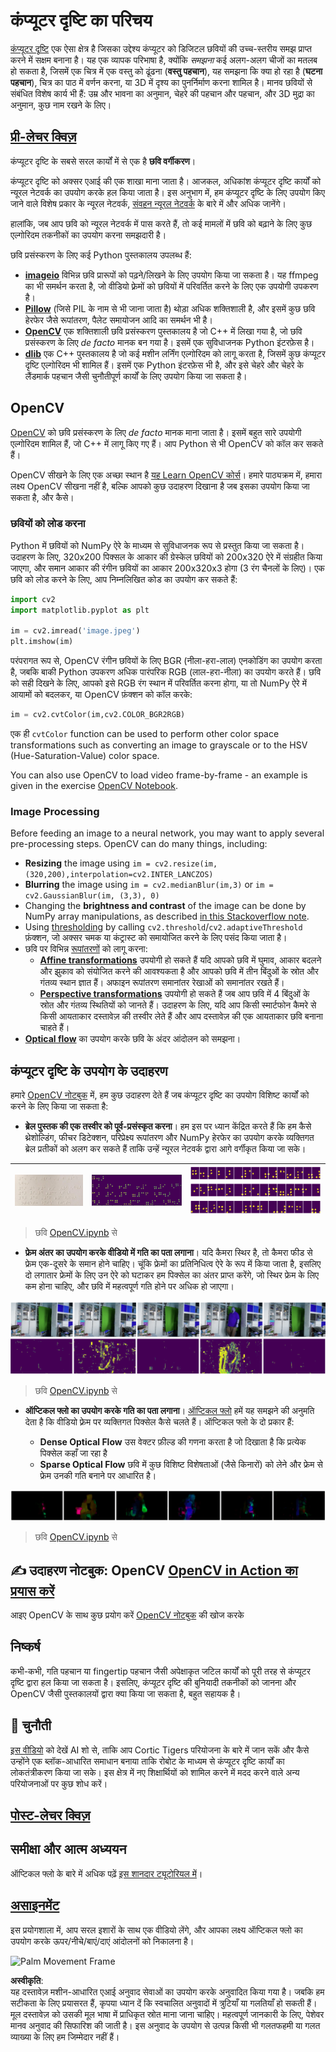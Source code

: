 # कंप्यूटर दृष्टि का परिचय

[कंप्यूटर दृष्टि](https://wikipedia.org/wiki/Computer_vision) एक ऐसा क्षेत्र है जिसका उद्देश्य कंप्यूटर को डिजिटल छवियों की उच्च-स्तरीय समझ प्राप्त करने में सक्षम बनाना है। यह एक व्यापक परिभाषा है, क्योंकि *समझना* कई अलग-अलग चीजों का मतलब हो सकता है, जिसमें एक चित्र में एक वस्तु को ढूंढना (**वस्तु पहचान**), यह समझना कि क्या हो रहा है (**घटना पहचान**), चित्र का पाठ में वर्णन करना, या 3D में दृश्य का पुनर्निर्माण करना शामिल है। मानव छवियों से संबंधित विशेष कार्य भी हैं: उम्र और भावना का अनुमान, चेहरे की पहचान और पहचान, और 3D मुद्रा का अनुमान, कुछ नाम रखने के लिए।

## [प्री-लेचर क्विज़](https://red-field-0a6ddfd03.1.azurestaticapps.net/quiz/106)

कंप्यूटर दृष्टि के सबसे सरल कार्यों में से एक है **छवि वर्गीकरण**।

कंप्यूटर दृष्टि को अक्सर एआई की एक शाखा माना जाता है। आजकल, अधिकांश कंप्यूटर दृष्टि कार्यों को न्यूरल नेटवर्क का उपयोग करके हल किया जाता है। इस अनुभाग में, हम कंप्यूटर दृष्टि के लिए उपयोग किए जाने वाले विशेष प्रकार के न्यूरल नेटवर्क, [संवहन न्यूरल नेटवर्क](../07-ConvNets/README.md) के बारे में और अधिक जानेंगे।

हालांकि, जब आप छवि को न्यूरल नेटवर्क में पास करते हैं, तो कई मामलों में छवि को बढ़ाने के लिए कुछ एल्गोरिदम तकनीकों का उपयोग करना समझदारी है।

छवि प्रसंस्करण के लिए कई Python पुस्तकालय उपलब्ध हैं:

* **[imageio](https://imageio.readthedocs.io/en/stable/)** विभिन्न छवि प्रारूपों को पढ़ने/लिखने के लिए उपयोग किया जा सकता है। यह ffmpeg का भी समर्थन करता है, जो वीडियो फ़्रेमों को छवियों में परिवर्तित करने के लिए एक उपयोगी उपकरण है।
* **[Pillow](https://pillow.readthedocs.io/en/stable/index.html)** (जिसे PIL के नाम से भी जाना जाता है) थोड़ा अधिक शक्तिशाली है, और इसमें कुछ छवि हेरफेर जैसे रूपांतरण, पैलेट समायोजन आदि का समर्थन भी है।
* **[OpenCV](https://opencv.org/)** एक शक्तिशाली छवि प्रसंस्करण पुस्तकालय है जो C++ में लिखा गया है, जो छवि प्रसंस्करण के लिए *de facto* मानक बन गया है। इसमें एक सुविधाजनक Python इंटरफ़ेस है।
* **[dlib](http://dlib.net/)** एक C++ पुस्तकालय है जो कई मशीन लर्निंग एल्गोरिदम को लागू करता है, जिसमें कुछ कंप्यूटर दृष्टि एल्गोरिदम भी शामिल हैं। इसमें एक Python इंटरफ़ेस भी है, और इसे चेहरे और चेहरे के लैंडमार्क पहचान जैसी चुनौतीपूर्ण कार्यों के लिए उपयोग किया जा सकता है।

## OpenCV

[OpenCV](https://opencv.org/) को छवि प्रसंस्करण के लिए *de facto* मानक माना जाता है। इसमें बहुत सारे उपयोगी एल्गोरिदम शामिल हैं, जो C++ में लागू किए गए हैं। आप Python से भी OpenCV को कॉल कर सकते हैं।

OpenCV सीखने के लिए एक अच्छा स्थान है [यह Learn OpenCV कोर्स](https://learnopencv.com/getting-started-with-opencv/)। हमारे पाठ्यक्रम में, हमारा लक्ष्य OpenCV सीखना नहीं है, बल्कि आपको कुछ उदाहरण दिखाना है जब इसका उपयोग किया जा सकता है, और कैसे।

### छवियों को लोड करना

Python में छवियों को NumPy ऐरे के माध्यम से सुविधाजनक रूप से प्रस्तुत किया जा सकता है। उदाहरण के लिए, 320x200 पिक्सल के आकार की ग्रेस्केल छवियों को 200x320 ऐरे में संग्रहीत किया जाएगा, और समान आकार की रंगीन छवियों का आकार 200x320x3 होगा (3 रंग चैनलों के लिए)। एक छवि को लोड करने के लिए, आप निम्नलिखित कोड का उपयोग कर सकते हैं:

```python
import cv2
import matplotlib.pyplot as plt

im = cv2.imread('image.jpeg')
plt.imshow(im)
```

परंपरागत रूप से, OpenCV रंगीन छवियों के लिए BGR (नीला-हरा-लाल) एनकोडिंग का उपयोग करता है, जबकि बाकी Python उपकरण अधिक पारंपरिक RGB (लाल-हरा-नीला) का उपयोग करते हैं। छवि को सही दिखने के लिए, आपको इसे RGB रंग स्थान में परिवर्तित करना होगा, या तो NumPy ऐरे में आयामों को बदलकर, या OpenCV फ़ंक्शन को कॉल करके:

```python
im = cv2.cvtColor(im,cv2.COLOR_BGR2RGB)
```

एक ही `cvtColor` function can be used to perform other color space transformations such as converting an image to grayscale or to the HSV (Hue-Saturation-Value) color space.

You can also use OpenCV to load video frame-by-frame - an example is given in the exercise [OpenCV Notebook](../../../../../lessons/4-ComputerVision/06-IntroCV/OpenCV.ipynb).

### Image Processing

Before feeding an image to a neural network, you may want to apply several pre-processing steps. OpenCV can do many things, including:

* **Resizing** the image using `im = cv2.resize(im, (320,200),interpolation=cv2.INTER_LANCZOS)`
* **Blurring** the image using `im = cv2.medianBlur(im,3)` or `im = cv2.GaussianBlur(im, (3,3), 0)`
* Changing the **brightness and contrast** of the image can be done by NumPy array manipulations, as described [in this Stackoverflow note](https://stackoverflow.com/questions/39308030/how-do-i-increase-the-contrast-of-an-image-in-python-opencv).
* Using [thresholding](https://docs.opencv.org/4.x/d7/d4d/tutorial_py_thresholding.html) by calling `cv2.threshold`/`cv2.adaptiveThreshold` फ़ंक्शन, जो अक्सर चमक या कंट्रास्ट को समायोजित करने के लिए पसंद किया जाता है।
* छवि पर विभिन्न [रूपांतरणों](https://docs.opencv.org/4.5.5/da/d6e/tutorial_py_geometric_transformations.html) को लागू करना:
    - **[Affine transformations](https://docs.opencv.org/4.5.5/d4/d61/tutorial_warp_affine.html)** उपयोगी हो सकते हैं यदि आपको छवि में घुमाव, आकार बदलने और झुकाव को संयोजित करने की आवश्यकता है और आपको छवि में तीन बिंदुओं के स्रोत और गंतव्य स्थान ज्ञात हैं। अफाइन रूपांतरण समानांतर रेखाओं को समानांतर रखते हैं।
    - **[Perspective transformations](https://medium.com/analytics-vidhya/opencv-perspective-transformation-9edffefb2143)** उपयोगी हो सकते हैं जब आप छवि में 4 बिंदुओं के स्रोत और गंतव्य स्थितियों को जानते हैं। उदाहरण के लिए, यदि आप किसी स्मार्टफोन कैमरे से किसी आयताकार दस्तावेज़ की तस्वीर लेते हैं और आप दस्तावेज़ की एक आयताकार छवि बनाना चाहते हैं।
* **[Optical flow](https://docs.opencv.org/4.5.5/d4/dee/tutorial_optical_flow.html)** का उपयोग करके छवि के अंदर आंदोलन को समझना।

## कंप्यूटर दृष्टि के उपयोग के उदाहरण

हमारे [OpenCV नोटबुक](../../../../../lessons/4-ComputerVision/06-IntroCV/OpenCV.ipynb) में, हम कुछ उदाहरण देते हैं जब कंप्यूटर दृष्टि का उपयोग विशिष्ट कार्यों को करने के लिए किया जा सकता है:

* **ब्रेल पुस्तक की एक तस्वीर को पूर्व-प्रसंस्कृत करना**। हम इस पर ध्यान केंद्रित करते हैं कि हम कैसे थ्रेशोल्डिंग, फीचर डिटेक्शन, परिप्रेक्ष्य रूपांतरण और NumPy हेरफेर का उपयोग करके व्यक्तिगत ब्रेल प्रतीकों को अलग कर सकते हैं ताकि उन्हें न्यूरल नेटवर्क द्वारा आगे वर्गीकृत किया जा सके।

![Braille Image](../../../../../translated_images/braille.341962ff76b1bd7044409371d3de09ced5028132aef97344ea4b7468c1208126.hi.jpeg) | ![Braille Image Pre-processed](../../../../../translated_images/braille-result.46530fea020b03c76aac532d7d6eeef7f6fb35b55b1001cd21627907dabef3ed.hi.png) | ![Braille Symbols](../../../../../translated_images/braille-symbols.0159185ab69d533909dc4d7d26a1971b51401c6a80eb3a5584f250ea880af88b.hi.png)
----|-----|-----

> छवि [OpenCV.ipynb](../../../../../lessons/4-ComputerVision/06-IntroCV/OpenCV.ipynb) से

* **फ्रेम अंतर का उपयोग करके वीडियो में गति का पता लगाना**। यदि कैमरा स्थिर है, तो कैमरा फीड से फ्रेम एक-दूसरे के समान होने चाहिए। चूंकि फ्रेमों का प्रतिनिधित्व ऐरे के रूप में किया जाता है, इसलिए दो लगातार फ्रेमों के लिए उन ऐरे को घटाकर हम पिक्सेल का अंतर प्राप्त करेंगे, जो स्थिर फ्रेम के लिए कम होना चाहिए, और छवि में महत्वपूर्ण गति होने पर अधिक हो जाएगा।

![Image of video frames and frame differences](../../../../../translated_images/frame-difference.706f805491a0883c938e16447bf5eb2f7d69e812c7f743cbe7d7c7645168f81f.hi.png)

> छवि [OpenCV.ipynb](../../../../../lessons/4-ComputerVision/06-IntroCV/OpenCV.ipynb) से

* **ऑप्टिकल फ्लो का उपयोग करके गति का पता लगाना**। [ऑप्टिकल फ्लो](https://docs.opencv.org/3.4/d4/dee/tutorial_optical_flow.html) हमें यह समझने की अनुमति देता है कि वीडियो फ़्रेम पर व्यक्तिगत पिक्सेल कैसे चलते हैं। ऑप्टिकल फ्लो के दो प्रकार हैं:

   - **Dense Optical Flow** उस वेक्टर फ़ील्ड की गणना करता है जो दिखाता है कि प्रत्येक पिक्सेल कहाँ जा रहा है
   - **Sparse Optical Flow** छवि में कुछ विशिष्ट विशेषताओं (जैसे किनारों) को लेने और फ्रेम से फ्रेम उनकी गति बनाने पर आधारित है।

![Image of Optical Flow](../../../../../translated_images/optical.1f4a94464579a83a10784f3c07fe7228514714b96782edf50e70ccd59d2d8c4f.hi.png)

> छवि [OpenCV.ipynb](../../../../../lessons/4-ComputerVision/06-IntroCV/OpenCV.ipynb) से

## ✍️ उदाहरण नोटबुक: OpenCV [OpenCV in Action का प्रयास करें](../../../../../lessons/4-ComputerVision/06-IntroCV/OpenCV.ipynb)

आइए OpenCV के साथ कुछ प्रयोग करें [OpenCV नोटबुक](../../../../../lessons/4-ComputerVision/06-IntroCV/OpenCV.ipynb) की खोज करके

## निष्कर्ष

कभी-कभी, गति पहचान या fingertip पहचान जैसी अपेक्षाकृत जटिल कार्यों को पूरी तरह से कंप्यूटर दृष्टि द्वारा हल किया जा सकता है। इसलिए, कंप्यूटर दृष्टि की बुनियादी तकनीकों को जानना और OpenCV जैसी पुस्तकालयों द्वारा क्या किया जा सकता है, बहुत सहायक है।

## 🚀 चुनौती

[इस वीडियो](https://docs.microsoft.com/shows/ai-show/ai-show--2021-opencv-ai-competition--grand-prize-winners--cortic-tigers--episode-32?WT.mc_id=academic-77998-cacaste) को देखें AI शो से, ताकि आप Cortic Tigers परियोजना के बारे में जान सकें और कैसे उन्होंने एक ब्लॉक-आधारित समाधान बनाया ताकि रोबोट के माध्यम से कंप्यूटर दृष्टि कार्यों का लोकतंत्रीकरण किया जा सके। इस क्षेत्र में नए शिक्षार्थियों को शामिल करने में मदद करने वाले अन्य परियोजनाओं पर कुछ शोध करें।

## [पोस्ट-लेचर क्विज़](https://red-field-0a6ddfd03.1.azurestaticapps.net/quiz/206)

## समीक्षा और आत्म अध्ययन

ऑप्टिकल फ्लो के बारे में अधिक पढ़ें [इस शानदार ट्यूटोरियल में](https://learnopencv.com/optical-flow-in-opencv/)।

## [असाइनमेंट](lab/README.md)

इस प्रयोगशाला में, आप सरल इशारों के साथ एक वीडियो लेंगे, और आपका लक्ष्य ऑप्टिकल फ्लो का उपयोग करके ऊपर/नीचे/बाएं/दाएं आंदोलनों को निकालना है।

<img src="images/palm-movement.png" width="30%" alt="Palm Movement Frame"/>

**अस्वीकृति**:  
यह दस्तावेज़ मशीन-आधारित एआई अनुवाद सेवाओं का उपयोग करके अनुवादित किया गया है। जबकि हम सटीकता के लिए प्रयासरत हैं, कृपया ध्यान दें कि स्वचालित अनुवादों में त्रुटियाँ या गलतियाँ हो सकती हैं। मूल दस्तावेज़ को उसकी मूल भाषा में प्राधिकृत स्रोत माना जाना चाहिए। महत्वपूर्ण जानकारी के लिए, पेशेवर मानव अनुवाद की सिफारिश की जाती है। इस अनुवाद के उपयोग से उत्पन्न किसी भी गलतफहमी या गलत व्याख्या के लिए हम जिम्मेदार नहीं हैं।